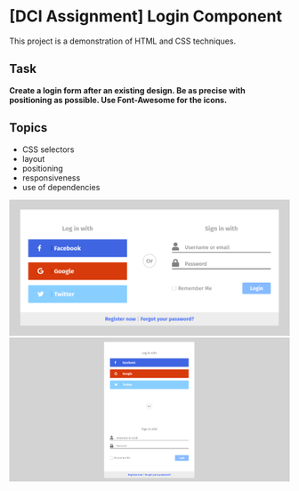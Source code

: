 # [DCI Assignment] Login Component

This project is a demonstration of HTML and CSS techniques.

## Task
**Create a login form after an existing design. Be as precise with positioning as possible. Use Font-Awesome for the icons.**

## Topics
- CSS selectors
- layout
- positioning
- responsiveness
- use of dependencies

![Screenshot](screenshot.png)
![Screenshot2](screenshot2.png)
